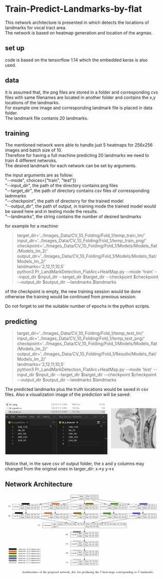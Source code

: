 # Train-Predict-Landmarks-by-flat

This network architecture is presented in which detects the locations of landmarks for vocal tract area.<br>
The network is based on heatmap generation and location of the argmax.


## set up
code is based on the tensorflow 1.14 which the embedded keras is also used.

## data
it is assumed that, the png files are stored in a folder and corresponding cvs files with same filenames are located in another folder and contains the x,y locations of the landmarks. <br>
For example one image and corresponding landmark file is placed in data folder.<br>
The landmark file contanis 20 landmarks.<br>

## training
The mentioned network were able to handle just 5 heatmaps for 256x256 images and batch size of 10.<br>
Therefore for having a full machine predicting 20 landmarks we need to train 4 different netwroks.<br>
The desired landmark for each network can be set by arguments.<br>

the input arguments are as follow: <br>
"--mode", choices=["train", "test"])<br>
"--input_dir", the path of the directory contains png files <br>
"--target_dir",  the path of directory contains csv files of corressponding ladnmarks <br>
"--checkpoint",  the path of directorry for the trained model <br> 
"--output_dir",  the path of output, in training mode the trained model would be saved here and in testing mode the results.<br>
"--landmarks",  the string contains the number of desired landmarks<br>

for example for a machine: <br>

> target_dir='../Images_Data/CV_10_Folding/Fold_1/temp_train_lm/' <br>
> input_dir='../Images_Data/CV_10_Folding/Fold_1/temp_train_png/' <br>
> checkpoint='../Images_Data/CV_10_Folding/Fold_1/Models/Models_flat/Models_lm_2/' <br>
> output_dir='../Images_Data/CV_10_Folding/Fold_1/Models/Models_flat/Models_lm_2/' <br>
> landmarks='2,12,11,10,5' <br>
> python3 Pr_LandMarkDetection_FlatArc+HeatMap.py --mode 'train'   --input_dir   $input_dir     --target_dir  $target_dir    --checkpoint  $checkpoint     --output_dir  $output_dir     --landmarks  $landmarks <br>

of the checkpoint is empty, the new training session would be done otherwise the training would be continued from previous session.<br>

Do not forget to set the suitable number of epochs in the python scripts.

## predicting

> target_dir='../Images_Data/CV_10_Folding/Fold_1/temp_test_lm/' <br>
> input_dir='../Images_Data/CV_10_Folding/Fold_1/temp_test_png/' <br>
> checkpoint='../Images_Data/CV_10_Folding/Fold_1/Models/Models_flat/Models_lm_2/' <br>
> output_dir='../Images_Data/CV_10_Folding/Fold_1/Results/Models_flat/Models_lm_2/' <br>
> landmarks='2,12,11,10,5' <br>
> python3 Pr_LandMarkDetection_FlatArc+HeatMap.py --mode 'test'   --input_dir   $input_dir     --target_dir  $target_dir    --checkpoint  $checkpoint     --output_dir  $output_dir     --landmarks  $landmarks 

The predicted landmarks plus the truth locations would be saved in csv files. Also a visualization image of the prediction will be saved:

![Alt text](output-sample.png?raw=true "Title")


Notice that, in the save csv of output folder, the x and y columns may changed from the original ones in targer_dir:
x->y
y->x

## Network Architecture

![Alt text](Arch.png?raw=true "Title")
